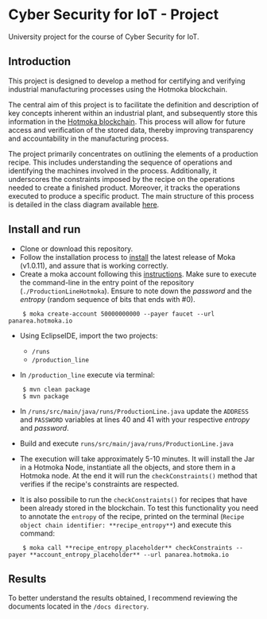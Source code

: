 # Cyber Security for IoT - Project 

University project for the course of Cyber Security for IoT.

## Introduction

This project is designed to develop a method for certifying and verifying industrial manufacturing processes using the Hotmoka blockchain.

The central aim of this project is to facilitate the definition and description of key concepts inherent within an industrial plant, and subsequently store this information in the [Hotmoka blockchain](https://github.com/Hotmoka/hotmoka). This process will allow for future access and verification of the stored data, thereby improving transparency and accountability in the manufacturing process.

The project primarily concentrates on outlining the elements of a production recipe. This includes understanding the sequence of operations and identifying the machines involved in the process. Additionally, it underscores the constraints imposed by the recipe on the operations needed to create a finished product. Moreover, it tracks the operations executed to produce a specific product. The main structure of this process is detailed in the class diagram available [here](https://github.com/MarioLibro/ProductionLineHotmoka/blob/main/uml.png).

## Install and run

- Clone or download this repository.
- Follow the installation process to [install](https://github.com/Hotmoka/hotmoka#moka) the latest release of Moka (v1.0.11), and assure that is working correctly.
- Create a moka account following this [instructions](https://github.com/Hotmoka/hotmoka#creation-of-a-first-account). Make sure to execute the command-line in the entry point of the repository (`./ProductionLineHotmoka`).
Ensure to note down the *password* and the *entropy* (random sequence of bits that ends with #0).

```shell
    $ moka create-account 50000000000 --payer faucet --url panarea.hotmoka.io
```

- Using EclipseIDE, import the two projects:
  - `/runs`
  - `/production_line`

- In `/production_line` execute via terminal:

```shell
    $ mvn clean package
    $ mvn package
```

- In `/runs/src/main/java/runs/ProductionLine.java` update the `ADDRESS` and `PASSWORD` variables at lines 40 and 41 with your respective *entropy* and *password*.

- Build and execute `runs/src/main/java/runs/ProductionLine.java`
- The execution will take approximately 5-10 minutes. It will install the Jar in a Hotmoka Node, instantiate all the objects, and store them in a Hotmoka node. At the end it will run the `checkConstraints()` method that verifies if the recipe's constraints are respected.
- It is also possibile to run the `checkConstraints()` for recipes that have been already stored in the blockchain. To test this functionality you need to annotate the `entropy` of the recipe, printed on the terminal (`Recipe object chain identifier: **recipe_entropy**`) and execute this command:

```shell
    $ moka call **recipe_entropy_placeholder** checkConstraints --payer **account_entropy_placeholder** --url panarea.hotmoka.io
```

## Results

To better understand the results obtained, I recommend reviewing the documents located in the `/docs directory`.

